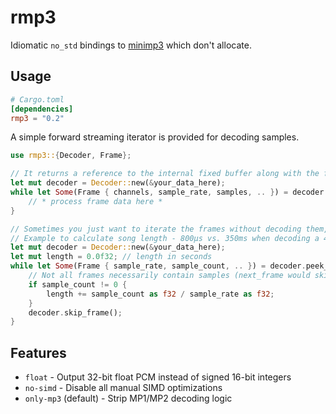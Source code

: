 # rmp3
Idiomatic `no_std` bindings to [minimp3](https://github.com/lieff/minimp3) which don't allocate.

## Usage
```toml
# Cargo.toml
[dependencies]
rmp3 = "0.2"
```
A simple forward streaming iterator is provided for decoding samples.

```rust
use rmp3::{Decoder, Frame};

// It returns a reference to the internal fixed buffer along with the frame info:
let mut decoder = Decoder::new(&your_data_here);
while let Some(Frame { channels, sample_rate, samples, .. }) = decoder.next_frame() {
    // * process frame data here *
}

// Sometimes you just want to iterate the frames without decoding them, as it's much faster.
// Example to calculate song length - 800µs vs. 350ms when decoding a 4:52 track (on a low-end CPU)
let mut decoder = Decoder::new(&your_data_here);
let mut length = 0.0f32; // length in seconds
while let Some(Frame { sample_rate, sample_count, .. }) = decoder.peek_frame() {
    // Not all frames necessarily contain samples (next_frame would skip over these).
    if sample_count != 0 {
        length += sample_count as f32 / sample_rate as f32;
    }
    decoder.skip_frame();
}
```

## Features
- `float` - Output 32-bit float PCM instead of signed 16-bit integers
- `no-simd` - Disable all manual SIMD optimizations
- `only-mp3` (default) - Strip MP1/MP2 decoding logic
